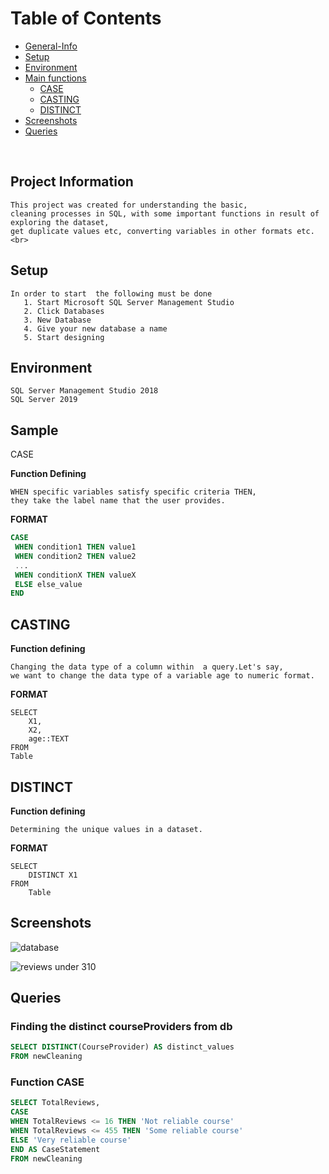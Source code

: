    # Table of Contents
   * [General-Info](general-info)
   * [Setup](setup)
   * [Environment](environment)
   * [Main functions](main)
       * [CASE](case)
      * [CASTING](casting)
      * [DISTINCT](distinct)
   * [Screenshots](screenshots)
   * [Queries](queries)
<br>

## Project Information

    This project was created for understanding the basic,
    cleaning processes in SQL, with some important functions in result of exploring the dataset,
    get duplicate values etc, converting variables in other formats etc.
    <br>
    
## Setup
    In order to start  the following must be done
       1. Start Microsoft SQL Server Management Studio
       2. Click Databases
       3. New Database 
       4. Give your new database a name 
       5. Start designing

## Environment
```
SQL Server Management Studio 2018
SQL Server 2019
```
## Sample
CASE

  **Function Defining**
    
    WHEN specific variables satisfy specific criteria THEN,  
    they take the label name that the user provides.
    
   **FORMAT**
   ```SQL
CASE
    WHEN condition1 THEN value1
    WHEN condition2 THEN value2
    ...
    WHEN conditionX THEN valueX
    ELSE else_value
END
```

## CASTING

**Function defining**
    
    Changing the data type of a column within  a query.Let's say,
    we want to change the data type of a variable age to numeric format.
    
**FORMAT**
    
    SELECT
        X1,
        X2,
        age::TEXT
    FROM
    Table
       
## DISTINCT

**Function defining**
    
    Determining the unique values in a dataset.
    
**FORMAT**    
    
    SELECT
        DISTINCT X1
    FROM
        Table

## Screenshots
![database](https://user-images.githubusercontent.com/47696240/96724398-756e3880-13b8-11eb-8081-cf9119f1f56e.png)
<br>

![reviews under 310](https://user-images.githubusercontent.com/47696240/96724984-13fa9980-13b9-11eb-9071-88c8e48d1d89.png)



## Queries

### Finding the distinct courseProviders  from db 
```SQL
SELECT DISTINCT(CourseProvider) AS distinct_values
FROM newCleaning
```
### Function CASE
```SQL
SELECT TotalReviews,
CASE 
WHEN TotalReviews <= 16 THEN 'Not reliable course'
WHEN TotalReviews <= 455 THEN 'Some reliable course'
ELSE 'Very reliable course'
END AS CaseStatement
FROM newCleaning
```

